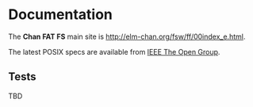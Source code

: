 # Documentation

The **Chan FAT FS** main site is
http://elm-chan.org/fsw/ff/00index_e.html.

The latest POSIX specs are available from [IEEE The Open Group](http://pubs.opengroup.org/onlinepubs/9699919799/nframe.html).

## Tests

TBD
